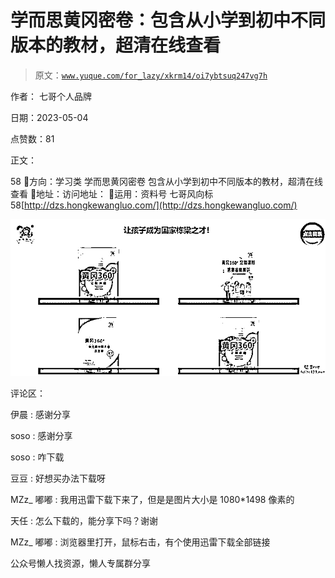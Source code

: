 # 学而思黄冈密卷：包含从小学到初中不同版本的教材，超清在线查看

> 原文：[`www.yuque.com/for_lazy/xkrm14/oi7ybtsuq247vg7h`](https://www.yuque.com/for_lazy/xkrm14/oi7ybtsuq247vg7h)



作者： 七哥个人品牌



日期：2023-05-04



点赞数：81



正文：



58 💊方向：学习类 学而思黄冈密卷 包含从小学到初中不同版本的教材，超清在线查看 💊地址：访问地址： 💊运用：资料号 七哥风向标 58[http://dzs.hongkewangluo.com/](http://dzs.hongkewangluo.com/)



![](img/351084bf7c6983e4466a50fa2c242cd9.png)  

评论区：



伊晨 : 感谢分享



soso : 感谢分享



soso : 咋下载



豆豆 : 好想买办法下载呀



MZz_ 嘟嘟 : 我用迅雷下载下来了，但是是图片大小是 1080*1498 像素的



天任 : 怎么下载的，能分享下吗？谢谢



MZz_ 嘟嘟 : 浏览器里打开，鼠标右击，有个使用迅雷下载全部链接



公众号懒人找资源，懒人专属群分享

</ne-p>